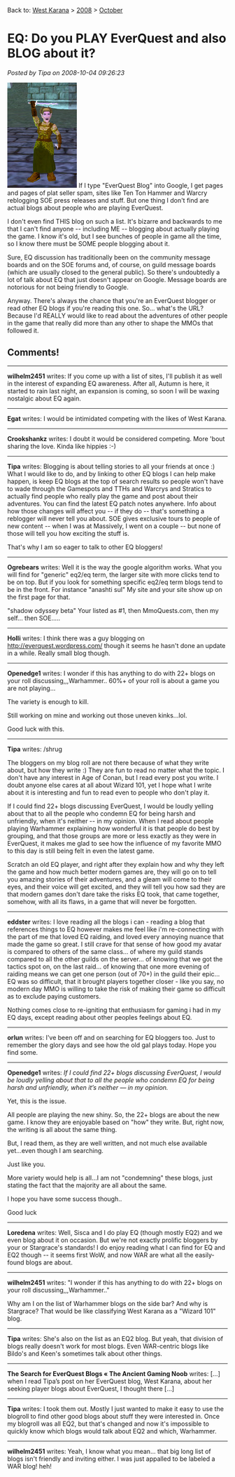 Back to: [West Karana](/posts/westkarana.md) > [2008](/posts/2008/westkarana.md) > [October](./westkarana.md)
# EQ: Do you PLAY EverQuest and also BLOG about it?

*Posted by Tipa on 2008-10-04 09:26:23*

![](../../../uploads/2008/10/eqgame-2008-10-04-08-59-37-85.jpg "eqgame-2008-10-04-08-59-37-85") If I type "EverQuest Blog" into Google, I get pages and pages of plat seller spam, sites like Ten Ton Hammer and Warcry reblogging SOE press releases and stuff. But one thing I don't find are actual blogs about people who are playing EverQuest.

I don't even find THIS blog on such a list. It's bizarre and backwards to me that I can't find anyone -- including ME -- blogging about actually playing the game. I know it's old, but I see bunches of people in game all the time, so I know there must be SOME people blogging about it.

Sure, EQ discussion has traditionally been on the community message boards and on the SOE forums and, of course, on guild message boards (which are usually closed to the general public). So there's undoubtedly a lot of talk about EQ that just doesn't appear on Google. Message boards are notorious for not being friendly to Google.

Anyway. There's always the chance that you're an EverQuest blogger or read other EQ blogs if you're reading this one. So... what's the URL? Because I'd REALLY would like to read about the adventures of other people in the game that really did more than any other to shape the MMOs that followed it.

## Comments!

---

**wilhelm2451** writes: If you come up with a list of sites, I'll publish it as well in the interest of expanding EQ awareness. After all, Autumn is here, it started to rain last night, an expansion is coming, so soon I will be waxing nostalgic about EQ again.

---

**Egat** writes: I would be intimidated competing with the likes of West Karana.

---

**Crookshankz** writes: I doubt it would be considered competing. More 'bout sharing the love. Kinda like hippies :-)

---

**Tipa** writes: Blogging is about telling stories to all your friends at once :) What I would like to do, and by linking to other EQ blogs I can help make happen, is keep EQ blogs at the top of search results so people won't have to wade through the Gamespots and TTHs and Warcrys and Stratics to actually find people who really play the game and post about their adventures. You can find the latest EQ patch notes anywhere. Info about how those changes will affect you -- if they do -- that's something a reblogger will never tell you about. SOE gives exclusive tours to people of new content -- when I was at Massively, I went on a couple -- but none of those will tell you how exciting the stuff is.

That's why I am so eager to talk to other EQ bloggers!

---

**Ogrebears** writes: Well it is the way the google algorithm works. What you will find for "generic" eq2/eq term, the larger site with more clicks tend to be on top. But if you look for something specific eq2/eq term blogs tend to be in the front. For instance "anashti sul" My site and your site show up on the first page for that.

"shadow odyssey beta" Your listed as #1, then MmoQuests.com, then my self... then SOE.....

---

**Holli** writes: I think there was a guy blogging on http://everquest.wordpress.com/ though it seems he hasn't done an update in a while. Really small blog though.

---

**Openedge1** writes: I wonder if this has anything to do with 22+ blogs on your roll discussing,,,Warhammer..
60%+ of your roll is about a game you are not playing...

The variety is enough to kill.

Still working on mine and working out those uneven kinks...lol.

Good luck with this.

---

**Tipa** writes: /shrug

The bloggers on my blog roll are not there because of what they write about, but how they write :) They are fun to read no matter what the topic. I don't have any interest in Age of Conan, but I read every post you write. I doubt anyone else cares at all about Wizard 101, yet I hope what I write about it is interesting and fun to read even to people who don't play it.

If I could find 22+ blogs discussing EverQuest, I would be loudly yelling about that to all the people who condemn EQ for being harsh and unfriendly, when it's neither -- in my opinion. When I read about people playing Warhammer explaining how wonderful it is that people do best by grouping, and that those groups are more or less exactly as they were in EverQuest, it makes me glad to see how the influence of my favorite MMO to this day is still being felt in even the latest game.

Scratch an old EQ player, and right after they explain how and why they left the game and how much better modern games are, they will go on to tell you amazing stories of their adventures, and a gleam will come to their eyes, and their voice will get excited, and they will tell you how sad they are that modern games don't dare take the risks EQ took, that came together, somehow, with all its flaws, in a game that will never be forgotten.

---

**eddster** writes: I love reading all the blogs i can - reading a blog that references things to EQ however makes me feel like i'm re-connecting with the part of me that loved EQ raiding, and loved every annoying nuance that made the game so great.
I still crave for that sense of how good my avatar is compared to others of the same class... of where my guild stands compared to all the other guilds on the server... of knowing that we got the tactics spot on, on the last raid... of knowing that one more evening of raiding means we can get one person (out of 70+) in the guild their epic... 
EQ was so difficult, that it brought players together closer - like you say, no modern day MMO is willing to take the risk of making their game so difficult as to exclude paying customers.

Nothing comes close to re-igniting that enthusiasm for gaming i had in my EQ days, except reading about other peoples feelings about EQ.

---

**orlun** writes: I've been off and on searching for EQ bloggers too. Just to remember the glory days and see how the old gal plays today. Hope you find some.

---

**Openedge1** writes: *If I could find 22+ blogs discussing EverQuest, I would be loudly yelling about that to all the people who condemn EQ for being harsh and unfriendly, when it’s neither — in my opinion.*

Yet, this is the issue.

All people are playing the new shiny. So, the 22+ blogs are about the new game. 
I know they are enjoyable based on "how" they write. But, right now, the writing is all about the same thing.

But, I read them, as they are well written, and not much else available yet...even though I am searching.

Just like you.

More variety would help is all...I am not "condemning" these blogs, just stating the fact that the majority are all about the same. 

I hope you have some success though..

Good luck

---

**Loredena** writes: Well, Sisca and I do play EQ (though mostly EQ2) and we even blog about it on occasion. But we're not exactly prolific bloggers by your or Stargrace's standards! I do enjoy reading what I can find for EQ and EQ2 though -- it seems first WoW, and now WAR are what all the easily-found blogs are about.

---

**wilhelm2451** writes: "I wonder if this has anything to do with 22+ blogs on your roll discussing,,,Warhammer.."

Why am I on the list of Warhammer blogs on the side bar? And why is Stargrace? That would be like classifying West Karana as a "Wizard 101" blog.

---

**Tipa** writes: She's also on the list as an EQ2 blog. But yeah, that division of blogs really doesn't work for most blogs. Even WAR-centric blogs like Bildo's and Keen's sometimes talk about other things.

---

**The Search for EverQuest Blogs &laquo; The Ancient Gaming Noob** writes: [...] when I read Tipa’s post on her EverQuest blog, West Karana, about her seeking player blogs about EverQuest, I thought there [...]

---

**Tipa** writes: I took them out. Mostly I just wanted to make it easy to use the blogroll to find other good blogs about stuff they were interested in. Once my blogroll was all EQ2, but that's changed and now it's impossible to quickly know which blogs would talk about EQ2 and which, Warhammer.

---

**wilhelm2451** writes: Yeah, I know what you mean... that big long list of blogs isn't friendly and inviting either. I was just appalled to be labeled a WAR blog! heh!

